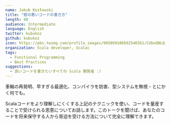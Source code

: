 ```yaml
---
name: Jakub Kozłowski
title: "筋の悪いコードの書き方"
length: 40
audience: Intermediate
language: English
twitter: kubukoz
github: kubukoz
icon: https://pbs.twimg.com/profile_images/905069106692546561/CUboQNLQ_400x400.jpg
organization: Scala developer, Scalac
tags:
  - Functional Programming
  - Best Practices
suggestions:
  - 良いコードを書きたいすべての Scala 開発者 :)
---
```

車輪の再発明、早すぎる最適化、コンパイラを妨害、型システムを無視 - とにかく何でも。

Scalaコードをより理解しにくくする上記のテクニックを使い、コードを量産することで受けられる恩恵についてお話します。このトークを聞けば、あなたのコードを将来保守する人から脅迫を受ける方法について完全に理解できます。

